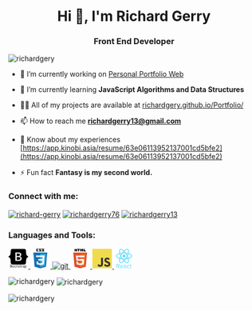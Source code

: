 <h1 align="center">Hi 👋, I'm Richard Gerry</h1>
<h3 align="center">Front End Developer</h3>

<p align="left"> <img src="https://komarev.com/ghpvc/?username=richardgery&label=Profile%20views&color=0e75b6&style=flat" alt="richardgery" /> </p>

- 🔭 I’m currently working on [Personal Portfolio Web](https://github.com/richardgery/Simple-Ecommerce)

- 🌱 I’m currently learning **JavaScript Algorithms and Data Structures**

- 👨‍💻 All of my projects are available at [richardgery.github.io/Portfolio/](richardgery.github.io/Portfolio/)

- 📫 How to reach me **richardgerry13@gmail.com**

- 📄 Know about my experiences [https://app.kinobi.asia/resume/63e06113952137001cd5bfe2](https://app.kinobi.asia/resume/63e06113952137001cd5bfe2)

- ⚡ Fun fact **Fantasy is my second world.**

<h3 align="left">Connect with me:</h3>
<p align="left">
<a href="https://linkedin.com/in/richard-gerry" target="blank"><img align="center" src="https://raw.githubusercontent.com/rahuldkjain/github-profile-readme-generator/master/src/images/icons/Social/linked-in-alt.svg" alt="richard-gerry" height="30" width="40" /></a>
<a href="https://instagram.com/richardgerry76" target="blank"><img align="center" src="https://raw.githubusercontent.com/rahuldkjain/github-profile-readme-generator/master/src/images/icons/Social/instagram.svg" alt="richardgerry76" height="30" width="40" /></a>
<a href="https://www.hackerrank.com/richardgerry13" target="blank"><img align="center" src="https://raw.githubusercontent.com/rahuldkjain/github-profile-readme-generator/master/src/images/icons/Social/hackerrank.svg" alt="richardgerry13" height="30" width="40" /></a>
</p>

<h3 align="left">Languages and Tools:</h3>
<p align="left"> <a href="https://getbootstrap.com" target="_blank" rel="noreferrer"> <img src="https://raw.githubusercontent.com/devicons/devicon/master/icons/bootstrap/bootstrap-plain-wordmark.svg" alt="bootstrap" width="40" height="40"/> </a> <a href="https://www.w3schools.com/css/" target="_blank" rel="noreferrer"> <img src="https://raw.githubusercontent.com/devicons/devicon/master/icons/css3/css3-original-wordmark.svg" alt="css3" width="40" height="40"/> </a> <a href="https://git-scm.com/" target="_blank" rel="noreferrer"> <img src="https://www.vectorlogo.zone/logos/git-scm/git-scm-icon.svg" alt="git" width="40" height="40"/> </a> <a href="https://www.w3.org/html/" target="_blank" rel="noreferrer"> <img src="https://raw.githubusercontent.com/devicons/devicon/master/icons/html5/html5-original-wordmark.svg" alt="html5" width="40" height="40"/> </a> <a href="https://developer.mozilla.org/en-US/docs/Web/JavaScript" target="_blank" rel="noreferrer"> <img src="https://raw.githubusercontent.com/devicons/devicon/master/icons/javascript/javascript-original.svg" alt="javascript" width="40" height="40"/> </a> <a href="https://reactjs.org/" target="_blank" rel="noreferrer"> <img src="https://raw.githubusercontent.com/devicons/devicon/master/icons/react/react-original-wordmark.svg" alt="react" width="40" height="40"/> </a> </p>

<p><img align="left" src="https://github-readme-stats.vercel.app/api/top-langs?username=richardgery&show_icons=true&locale=en&layout=compact" alt="richardgery" /></p>

<p>&nbsp;<img align="center" src="https://github-readme-stats.vercel.app/api?username=richardgery&show_icons=true&locale=en" alt="richardgery" /></p>

<p><img align="center" src="https://github-readme-streak-stats.herokuapp.com/?user=richardgery&" alt="richardgery" /></p>
